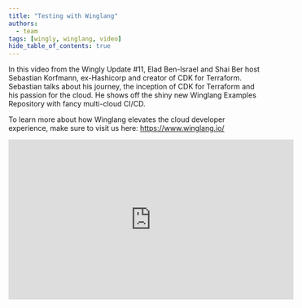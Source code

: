 ```yaml
---
title: "Testing with Winglang"
authors: 
  - team
tags: [wingly, winglang, video]
hide_table_of_contents: true
---
```


In this video from the Wingly Update #11, Elad Ben-Israel and Shai Ber host Sebastian Korfmann, ex-Hashicorp and creator of CDK for Terraform. Sebastian talks about his journey, the inception of CDK for Terraform and his passion for the cloud. He shows off the shiny new Winglang Examples Repository with fancy multi-cloud CI/CD.

To learn more about how Winglang elevates the cloud developer experience, make sure to visit us here: https://www.winglang.io/

<!--truncate-->

<iframe width="560" height="315" src="https://www.youtube.com/embed/3V8fctxhfBs" title="YouTube video player" frameborder="0" allow="accelerometer; autoplay; clipboard-write; encrypted-media; gyroscope; picture-in-picture; web-share" allowfullscreen></iframe>
